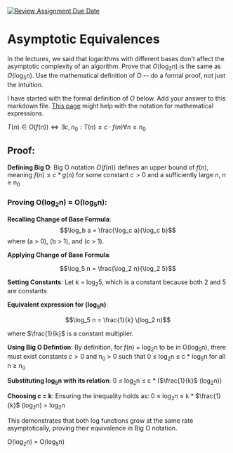 [![Review Assignment Due Date](https://classroom.github.com/assets/deadline-readme-button-24ddc0f5d75046c5622901739e7c5dd533143b0c8e959d652212380cedb1ea36.svg)](https://classroom.github.com/a/fbkbKZ5N)
# Asymptotic Equivalences

In the lectures, we said that logarithms with different bases don't affect the
asymptotic complexity of an algorithm. Prove that $O(\log_{2} n)$ is the same as
$O(\log_{5} n)$. Use the mathematical definition of $O$ -- do a formal proof,
not just the intuition.

I have started with the formal definition of $O$ below. Add your answer to this
markdown file. [This
page](https://docs.github.com/en/get-started/writing-on-github/working-with-advanced-formatting/writing-mathematical-expressions)
might help with the notation for mathematical expressions.

$T(n) \in O(f(n)) \iff \exists c, n_0: T(n) \leq c \cdot f(n) \forall n \geq n_0$

## Proof:
**Defining Big O**: Big O notation $O(f(n))$ defines an upper bound of $f(n)$, meaning $f(n) ≤ c * g(n)$ for some constant $c > 0$ and a sufficiently large $n$, n ≥ n<sub>0</sub> <br />
### Proving O(log<sub>2</sub>n) = O(log<sub>5</sub>n): <br />

**Recalling Change of Base Formula**: $$\log_b a = \frac{\log_c a}{\log_c b}$$ where \(a > 0\), \(b > 1\), and \(c > 1\). <br />

**Applying Change of Base Formula**:

$$\log_5 n = \frac{\log_2 n}{\log_2 5}$$

**Setting Constants**: Let k = log<sub>2</sub>5, which is a constant because both 2 and 5 are constants <br />

**Equivalent expression for (log<sub>5</sub>n)**:

$$\log_5 n = \frac{1}{k} \(log_2 n)$$

where $\frac{1}{k}$ is a constant multiplier.

**Using Big O Defintion**: By definition, for $f(n)$ = log<sub>2</sub>n to be in O(log<sub>5</sub>n), there must exist constants $c > 0$ and n<sub>0</sub> > 0 such that 0 ≤ log<sub>2</sub>n ≤ c * log<sub>5</sub>n for all n ≥ n<sub>0</sub> <br />

**Substituting log<sub>5</sub>n with its relation**: 0 ≤ log<sub>2</sub>n ≤ c * ($\frac{1}{k}$ (log<sub>2</sub>n)) <br />

**Choosing c = k**: Ensuring the inequality holds as: 0 ≤ log<sub>2</sub>n ≤ k * $\frac{1}{k}$ (log<sub>2</sub>n) = log<sub>2</sub>n <br />

This demonstrates that both log functions grow at the same rate asymptotically, proving their equivalence in Big O notation. 

O(log<sub>2</sub>n) = O(log<sub>5</sub>n)

